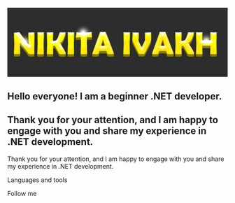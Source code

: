 [![Header](https://github.com/NikitaIvakh/NikitaIvakh/blob/main/assets/Picture.jpeg)](https://www.linkedin.com/in/nikita-ivakh-83b147263/)


## Hello everyone! I am a beginner .NET developer.
## Thank you for your attention, and I am happy to engage with you and share my experience in .NET development.

Thank you for your attention, and I am happy to engage with you and share my experience in .NET development.

Languages and tools

Follow me 